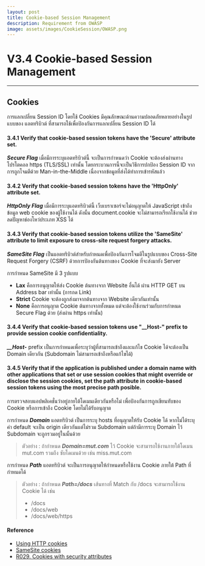 ```yaml
---
layout: post
title: Cookie-based Session Management
description: Requirement from OWASP
image: assets/images/CookieSession/OWASP.png
---
```


# V3.4 Cookie-based Session Management
---
## Cookies
การแลกเปลี่ยน Session ID โดยใช้ Cookies  มีคุณลักษณะด้านความปลอดภัยหลายอย่างในรูปแบบของ
แอตทริบิวต์ ที่สามารถใช้เพื่อป้องกันการแลกเปลี่ยน Session ID ได้

#### 3.4.1 Verify that cookie-based session tokens have the 'Secure' attribute set.
***Secure Flag*** เมื่อมีการระบุแอตทริบิวต์นี้ จะเป็นการกำหนดว่า Cookie จะต้องส่งผ่านทางโปรโตคอล https (TLS/SSL) เท่านั้น โดยกระบวนการนี้จะเป็นวิธีการปกป้อง Session ID จากการถูกโจมตีด้วย Man-in-the-Middle เนื่องจากข้อมูลที่ส่งได้ทำการเข้ารหัสแล้ว

#### 3.4.2 Verify that cookie-based session tokens have the 'HttpOnly' attribute set.
***HttpOnly Flag*** เมื่อมีการระบุแอตทริบิวต์นี้ เว็บเบราเซอร์จะไม่อนุญาตให้ JavaScript เข้าถึงข้อมูล web cookie ของผู้ใช้งานได้  ดังนั้น document.cookie จะไม่สามารถเรียกใช้งานได้  ช่วยลดปัญหาช่องโหว่ประเภท XSS ได้

#### 3.4.3 Verify that cookie-based session tokens utilize the 'SameSite' attribute to limit exposure to cross-site request forgery attacks.
***SameSite Flag*** เป็นแอตทริบิวต์สำหรับกำหนดเพื่อป้องกันการโจมตีในรูปแบบของ Cross-Site Request Forgery (CSRF) ด้วยการป้องกันต้นทางของ Cookie ที่จะส่งมายัง Server

การกำหนด SameSite มี 3 รูปแบบ
- **Lax** คือการอนุญาตให้ส่ง Cookie ต้นทางจาก Website อื่นได้ ผ่าน HTTP GET บน Address bar เท่านั้น (การกด Link)
- **Strict** Cookie จะต้องถูกส่งมาจากต้นทางจาก Website เดียวกันเท่านั้น
- **None** คือการอนุญาต Cookie ต้นทางจากทั้งหมด แต่จะต้องใช้งานร่วมกับการกำหนด Secure Flag ด้วย (ส่งผ่าน https เท่านั้น)

#### 3.4.4 Verify that cookie-based session tokens use "__Host-" prefix to provide session cookie confidentiality.
***__Host-*** prefix เป็นการกำหนดเพื่อระบุว่าผู้ที่สามารถเข้าถึงและแก้ไข Cookie ได้จะต้องเป็น Domain เดียวกัน (Subdomain ไม่สามารถเข้าถึงหรือแก้ไขได้)

#### 3.4.5 Verify that if the application is published under a domain name with other applications that set or use session cookies that might override or disclose the session cookies, set the path attribute in cookie-based session tokens using the most precise path posible.
การตรวจสอบแอปพลิเคชั่นว่าอยู่ภายใต้โดเมนเดียวกันหรือไม่ เพื่อป้องกันการถูกเขียนทับของ Cookie หรือการเข้าถึง Cookie โดยไม่ได้รับอนุญาต

การกำหนด ***Domain*** แอตทริบิวต์ เป็นการระบุ hosts ที่อนุญาตให้รับ Cookie ได้ หากไม่ได้ระบุ ค่า default จะเป็น origin เดียวกันแต่ไม่รวม Subdomain  แต่ถ้ามีการระบุ Domain ไว้ Subdomain จะถูกรวมอยู่ในนั้นด้วย

> ตัวอย่าง :
ถ้ากำหนด ***Domain=mut.com*** ไว้ Cookie จะสามารถใช้งานภายใต้โดเมน mut.com รวมถึง ซับโดเมนด้วย เช่น miss.mut.com

การกำหนด ***Path*** แอตทริบิวต์ จะเป็นการอนุญาตให้กำหนดหรือใช้งาน Cookie ภายใต้ Path ที่กำหนดได้

> ตัวอย่าง :
ถ้ากำหนด ***Path=/docs*** เส้นทางที่ Match กับ /docs จะสามารถใช้งาน Cookie ได้ เช่น
>- /docs 
>- /docs/web
>- /docs/web/https

#### Reference
- [Using HTTP cookies](https://developer.mozilla.org/en-US/docs/Web/HTTP/Cookies)
- [SameSite cookies](https://developer.mozilla.org/en-US/docs/Web/HTTP/Headers/Set-Cookie/SameSite)
- [R029. Cookies with security attributes](https://fluidattacks.com/products/rules/list/029/)